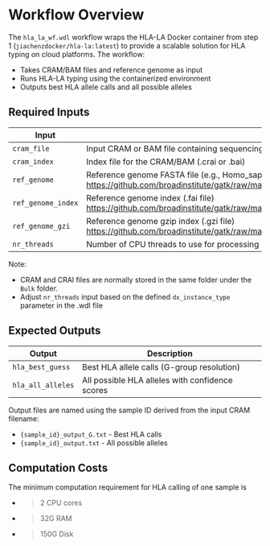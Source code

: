 # Workflow Overview

The `hla_la_wf.wdl` workflow wraps the HLA-LA Docker container from step 1 (`jiachenzdocker/hla-la:latest`) to provide a scalable solution for HLA typing on cloud platforms. The workflow:

- Takes CRAM/BAM files and reference genome as input
- Runs HLA-LA typing using the containerized environment
- Outputs best HLA allele calls and all possible alleles


## Required Inputs

| Input | Description |
| --- | --- |
| `cram_file` | Input CRAM or BAM file containing sequencing reads |
| `cram_index` | Index file for the CRAM/BAM (.crai or .bai) |
| `ref_genome` | Reference genome FASTA file (e.g., Homo_sapiens_assembly38.fasta.gz) https://github.com/broadinstitute/gatk/raw/master/src/test/resources/large/Homo_sapiens_assembly38.fasta.gz |
|`ref_genome_index` | Reference genome index (.fai file) https://github.com/broadinstitute/gatk/raw/master/src/test/resources/large/Homo_sapiens_assembly38.fasta.gz.fai |
| `ref_genome_gzi` | Reference genome gzip index (.gzi file) https://github.com/broadinstitute/gatk/raw/master/src/test/resources/large/Homo_sapiens_assembly38.fasta.gz.gzi |
| `nr_threads` | Number of CPU threads to use for processing |

Note:

- CRAM and CRAI files are normally stored in the same folder under the `Bulk` folder.
- Adjust `nr_threads` input based on the defined `dx_instance_type` parameter in the .wdl file

## Expected Outputs

| Output | Description |
| --- | --- |
| `hla_best_guess` | Best HLA allele calls (G-group resolution) |
| `hla_all_alleles` | All possible HLA alleles with confidence scores |

Output files are named using the sample ID derived from the input CRAM filename:

- `{sample_id}_output_G.txt` - Best HLA calls
- `{sample_id}_output.txt` - All possible alleles

## Computation Costs

The minimum computation requirement for HLA calling of one sample is
- >2 CPU cores
- >32G RAM
- >150G Disk 

